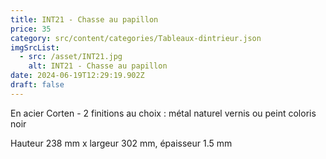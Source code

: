 ```yaml
---
title: INT21 - Chasse au papillon
price: 35
category: src/content/categories/Tableaux-dintrieur.json
imgSrcList:
  - src: /asset/INT21.jpg
    alt: INT21 - Chasse au papillon
date: 2024-06-19T12:29:19.902Z
draft: false
---
```


En acier Corten - 2 finitions au choix : métal naturel vernis ou peint coloris noir

Hauteur 238 mm x largeur 302 mm, épaisseur 1.5 mm
